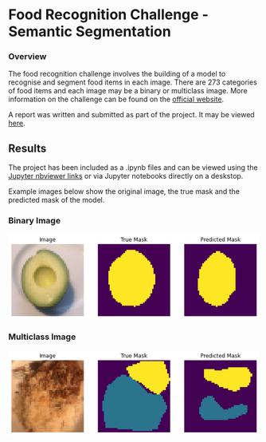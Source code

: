 # Food Recognition Challenge - Semantic Segmentation

### Overview
The food recognition challenge involves the building of a model to recognise and segment food items in each image. There are 273 categories of food items and each image may be a binary or multiclass image. More information on the challenge can be found on the [official website](https://www.aicrowd.com/challenges/food-recognition-challenge).

A report was written and submitted as part of the project. It may be viewed [here](https://github.com/lucamarini22/food-recognition-challenge/blob/main/res/report.pdf).

## Results
The project has been included as a .ipynb files and can be viewed using the [Jupyter nbviewer links](https://nbviewer.jupyter.org/github/lucamarini22/food-recognition-challenge/blob/main/food-segmentation-model.ipynb) or via Jupyter notebooks directly on a deskstop. 

Example images below show the original image, the true mask and the predicted mask of the model.

### Binary Image
![](https://github.com/lucamarini22/food-recognition-challenge/blob/main/res/images/binary.png)

### Multiclass Image
![](https://github.com/lucamarini22/food-recognition-challenge/blob/main/res/images/multi.png)

